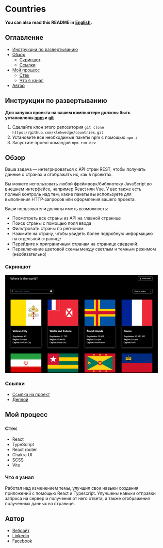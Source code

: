 # Countries

**You can also read this README in [English](https://github.com/klekwedge/countries/blob/main/README.EN.md).**

## Оглавление

- [Инструкции по развертыванию](#инструкции-по-развертыванию)
- [Обзор](#обзор)
  - [Скриншот](#скриншот)
  - [Ссылки](#ссылки)
- [Мой процесс](#мой-процесс)
  - [Стек](#стек)
  - [Что я узнал](#что-я-узнал)
- [Автор](#автор)

## Инструкции по развертыванию

**Для запуска проекта на вашем компьютере должны быть установлены [npm](https://nodejs.org/en/) и [git](https://git-scm.com/downloads)**

1. Сделайте клон этого репозитория ```git clone https://github.com/klekwedge/countries.git```
2. Установите все необходимые пакеты npm с помощью ```npm i```
3. Запустите проект командой ```npm run dev```

## Обзор

Ваша задача — интегрироваться с API стран REST, чтобы получать данные о странах и отображать их, как в проектах.

Вы можете использовать любой фреймворк/библиотеку JavaScript во внешнем интерфейсе, например React или Vue. У вас также есть полный контроль над тем, какие пакеты вы используете для выполнения HTTP-запросов или оформления вашего проекта.

Ваши пользователи должны иметь возможность:

- Посмотреть все страны из API на главной странице
- Поиск страны с помощью поля ввода
- Фильтровать страны по регионам
- Нажмите на страну, чтобы увидеть более подробную информацию на отдельной странице
- Перейдите к приграничным странам на странице сведений.
- Переключение цветовой схемы между светлым и темным режимом (необязательно)

### Скриншот

![Главный экран](./preview/screenshot.png)

### Ссылки

- [Ссылка на проект](https://github.com/klekwedge/countries)
- [Деплой](https://klekwedge-countries.vercel.app/)

## Мой процесс

### Стек

- React
- TypeScript
- React router
- Chakra UI
- SCSS
- Vite

### Что я узнал

Работал над изменением темы, улучшил свои навыки создания приложений с помощью React и Typescript. Улучшены навыки отправки запроса на сервер и получения от него ответа, а также отображения полученных данных на странице.

## Автор

- [Вебсайт](https://klekwedge-cv.vercel.app/)
- [Linkedin](https://www.linkedin.com/in/klekwedge/)
- [Facebook](https://www.facebook.com/klekwedge)
